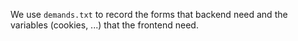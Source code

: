 We use `demands.txt` to record the forms that backend need and the variables (cookies, ...) that the frontend need. 